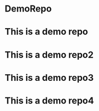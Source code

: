 # DemoRepo
# This is a demo repo
# This is a demo repo2
# This is a demo repo3
# This is a demo repo4


